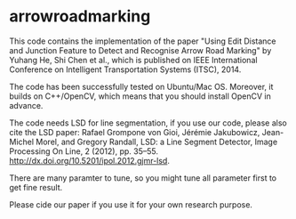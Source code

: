 # arrowroadmarking
This code contains the implementation of the paper "Using Edit Distance and Junction Feature to Detect and Recognise Arrow Road Marking" by Yuhang He, Shi Chen et al., which is published on IEEE International Conference on Intelligent Transportation Systems (ITSC), 2014. 

The code has been successfully tested on Ubuntu/Mac OS. Moreover, it builds on C++/OpenCV, which means that you should install OpenCV in advance.

The code needs LSD for line segmentation, if you use our code, please also cite the LSD paper: 
Rafael Grompone von Gioi, Jérémie Jakubowicz, Jean-Michel Morel, and Gregory Randall, LSD: a Line Segment Detector, Image Processing On Line, 2 (2012), pp. 35–55. http://dx.doi.org/10.5201/ipol.2012.gjmr-lsd.

There are many paramter to tune, so you might tune all parameter first to get fine result.

Please cide our paper if you use it for your own research purpose.


